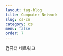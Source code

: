 ```yaml
---
layout: tag-blog
title: Computer Network
slug: cs-cn
category: cs
menu: false
order: 7
---
```


컴퓨터 네트워크

